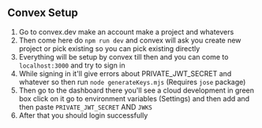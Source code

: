 ## Convex Setup

1. Go to convex.dev make an account make a project and whatevers
2. Then come here do `npm run dev` and convex will ask you create new project or pick existing so you can pick existing directly
3. Everything will be setup by convex till then and you can come to `localhost:3000` and try to sign in
4. While signing in it'll give errors about PRIVATE_JWT_SECRET and whatever so then run `node generateKeys.mjs` (Requires `jose` package)
5. Then go to the dashboard there you'll see a cloud development in green box click on it go to environment variables (Settings) and then add and then paste `PRIVATE_JWT_SECRET` AND `JWKS`
6. After that you should login successfully
